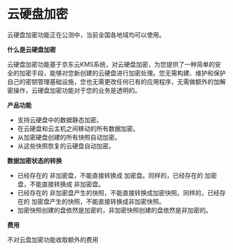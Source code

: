# 云硬盘加密
云硬盘加密功能正在公测中，当前全国各地域均可以使用。

**什么是云硬盘加密**

云硬盘加密功能基于京东云KMS系统，对云硬盘加密，为您提供了一种简单的安全的加密手段，能够对您新创建的云硬盘进行加密处理。您无需构建、维护和保护自己的密钥管理基础设施，您也无需更改任何已有的应用程序，无需做额外的加解密操作，云硬盘加密功能对于您的业务是透明的。


**产品功能**

- 支持云硬盘中的数据静态加密。
- 在云硬盘和云主机之间移动的所有数据加密。
- 从加密硬盘创建的所有快照自动加密。
- 从这些快照恢复的云硬盘自动加密。

**数据加密状态的转换**

- 已经存在的 非加密盘，不能直接转换成 加密盘。同样的，已经存在的 加密盘，不能直接转换成 非加密盘。
- 已经存在的 非加密盘产生的快照，不能直接转换成加密快照。同样的，已经存在的 加密盘产生的快照，不能直接转换成非加密快照。
- 加密快照创建的盘依然是加密的，非加密快照创建的盘依然是非加密的。

**费用**

 不对云盘加密功能收取额外的费用


